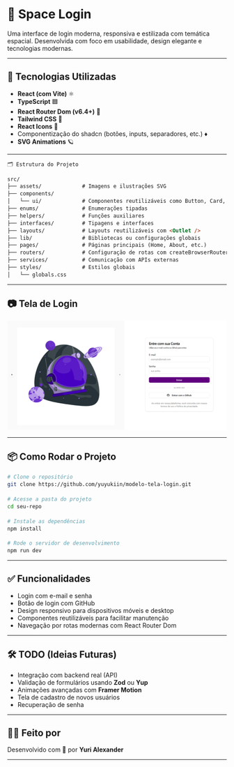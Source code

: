 
# 🚀 Space Login

Uma interface de login moderna, responsiva e estilizada com temática espacial. Desenvolvida com foco em usabilidade, design elegante e tecnologias modernas.

---

## 🧪 Tecnologias Utilizadas

- **React (com Vite)** ⚛️  
- **TypeScript** 🟦  
- **React Router Dom (v6.4+)** 🔁  
- **Tailwind CSS** 💨  
- **React Icons** 🧩  
- Componentização do shadcn (botões, inputs, separadores, etc.) ♦
- **SVG Animations** 🪐  

---

```md
🗂 Estrutura do Projeto

src/
├── assets/             # Imagens e ilustrações SVG
├── components/
│   └── ui/             # Componentes reutilizáveis como Button, Card, Input...
├── enums/              # Enumerações tipadas
├── helpers/            # Funções auxiliares
├── interfaces/         # Tipagens e interfaces
├── layouts/            # Layouts reutilizáveis com <Outlet />
├── lib/                # Bibliotecas ou configurações globais
├── pages/              # Páginas principais (Home, About, etc.)
├── routers/            # Configuração de rotas com createBrowserRouter
├── services/           # Comunicação com APIs externas
├── styles/             # Estilos globais
│   └── globals.css
```
---

## 📷 Tela de Login

![Preview da Tela de Login](./img/tela_login.png)

---

## 📦 Como Rodar o Projeto

```bash
# Clone o repositório
git clone https://github.com/yuyukiin/modelo-tela-login.git

# Acesse a pasta do projeto
cd seu-repo

# Instale as dependências
npm install

# Rode o servidor de desenvolvimento
npm run dev
```

---

## ✅ Funcionalidades

- Login com e-mail e senha  
- Botão de login com GitHub  
- Design responsivo para dispositivos móveis e desktop  
- Componentes reutilizáveis para facilitar manutenção  
- Navegação por rotas modernas com React Router Dom  

---

## 🛠 TODO (Ideias Futuras)

- Integração com backend real (API)  
- Validação de formulários usando **Zod** ou **Yup**  
- Animações avançadas com **Framer Motion**  
- Tela de cadastro de novos usuários  
- Recuperação de senha  

---

## 🧑‍🚀 Feito por

Desenvolvido com 💜 por **Yuri Alexander**

---

```
